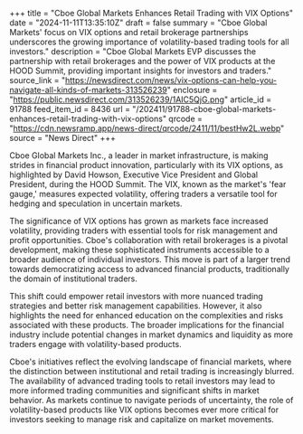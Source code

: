 +++
title = "Cboe Global Markets Enhances Retail Trading with VIX Options"
date = "2024-11-11T13:35:10Z"
draft = false
summary = "Cboe Global Markets' focus on VIX options and retail brokerage partnerships underscores the growing importance of volatility-based trading tools for all investors."
description = "Cboe Global Markets EVP discusses the partnership with retail brokerages and the power of VIX products at the HOOD Summit, providing important insights for investors and traders."
source_link = "https://newsdirect.com/news/vix-options-can-help-you-navigate-all-kinds-of-markets-313526239"
enclosure = "https://public.newsdirect.com/313526239/1AIC5QjG.png"
article_id = 91788
feed_item_id = 8436
url = "/202411/91788-cboe-global-markets-enhances-retail-trading-with-vix-options"
qrcode = "https://cdn.newsramp.app/news-direct/qrcode/2411/11/bestHw2L.webp"
source = "News Direct"
+++

<p>Cboe Global Markets Inc., a leader in market infrastructure, is making strides in financial product innovation, particularly with its VIX options, as highlighted by David Howson, Executive Vice President and Global President, during the HOOD Summit. The VIX, known as the market's 'fear gauge,' measures expected volatility, offering traders a versatile tool for hedging and speculation in uncertain markets.</p><p>The significance of VIX options has grown as markets face increased volatility, providing traders with essential tools for risk management and profit opportunities. Cboe's collaboration with retail brokerages is a pivotal development, making these sophisticated instruments accessible to a broader audience of individual investors. This move is part of a larger trend towards democratizing access to advanced financial products, traditionally the domain of institutional traders.</p><p>This shift could empower retail investors with more nuanced trading strategies and better risk management capabilities. However, it also highlights the need for enhanced education on the complexities and risks associated with these products. The broader implications for the financial industry include potential changes in market dynamics and liquidity as more traders engage with volatility-based products.</p><p>Cboe's initiatives reflect the evolving landscape of financial markets, where the distinction between institutional and retail trading is increasingly blurred. The availability of advanced trading tools to retail investors may lead to more informed trading communities and significant shifts in market behavior. As markets continue to navigate periods of uncertainty, the role of volatility-based products like VIX options becomes ever more critical for investors seeking to manage risk and capitalize on market movements.</p>